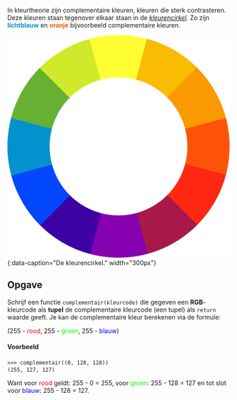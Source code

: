 In kleurtheorie zijn complementaire kleuren, kleuren die sterk contrasteren. Deze kleuren staan tegenover elkaar staan in de <a href="https://nl.wikipedia.org/wiki/Kleurencirkel" target="_blanc">*kleurencirkel*</a>. Zo zijn <span style="color:#0392CE">**lichtblauw**</span> en <span style="color:#FD5308">**oranje**</span> bijvoorbeeld complementaire kleuren.

![De kleurencirkel.](media/color-wheel.png "Afbeelding door Sakurambo op Wikipedia."){:data-caption="De kleurencirkel." width="300px"}

## Opgave
Schrijf een functie `complementair(kleurcode)` die gegeven een **RGB**-kleurcode als **tupel** de complementaire kleurcode (een tupel) als `return` waarde geeft. Je kan de complementaire kleur berekenen via de formule:

<div class="dodona-centered-group">
(255 - <span style="color:#FF0000">rood</span>, 255 - <span style="color:#00FF00">groen</span>, 255 - <span style="color:#0000FF">blauw</span>)
</div>

#### Voorbeeld
```
>>> complementair((0, 128, 128))
(255, 127, 127)
```

Want voor <span style="color:#FF0000">rood</span> geldt: 255 - 0 = 255, voor <span style="color:#00FF00">groen</span>: 255 - 128 = 127 en tot slot voor <span style="color:#0000FF">blauw</span>: 255 - 128 = 127.